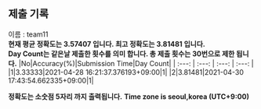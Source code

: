 


  
## 제출 기록  
이름 : team11  
**현재 평균 정확도는 3.57407 입니다. 최고 정확도는 3.81481 입니다.**  
**Day Count는 같은날 제출한 횟수를 의미 합니다. 총 제출 횟수는 30번으로 제한 됩니다.**
|No|Accuracy(%)|Submission Time|Day Count|
| :---: | :---: | :---: | :---: |
|1|3.33333|2021-04-28 16:21:37.376193+09:00|1|
|2|3.81481|2021-04-30 17:43:54.662335+09:00|1|


**정확도는 소숫점 5자리 까지 출력됩니다.**
**Time zone is seoul,korea (UTC+9:00)**
